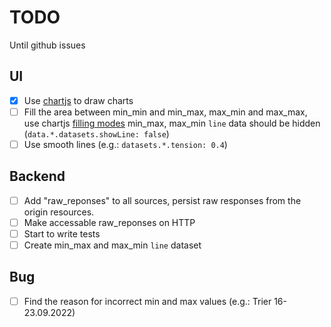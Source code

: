 # TODO

Until github issues

## UI

- [x] Use [chartjs](https://www.chartjs.org/docs/latest/getting-started/installation.html) to draw charts
- [ ] Fill the area between min_min and min_max, max_min and max_max, use chartjs [filling modes](https://www.chartjs.org/docs/latest/charts/area.html#filling-modes)
min_max, max_min `line` data should be hidden (`data.*.datasets.showLine: false`)
- [ ] Use smooth lines (e.g.: `datasets.*.tension: 0.4`)

## Backend

- [ ] Add "raw_reponses" to all sources, persist raw responses from the origin resources.
- [ ] Make accessable raw_reponses on HTTP
- [ ] Start to write tests
- [ ] Create min_max and max_min `line` dataset

## Bug

- [ ] Find the reason for incorrect min and max values (e.g.: Trier 16-23.09.2022)
